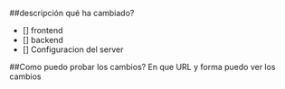 ##descripción
qué ha cambiado?
- [] frontend
- [] backend
- [] Configuracion del server

##Como puedo probar los cambios?
En que URL y forma puedo ver los cambios
